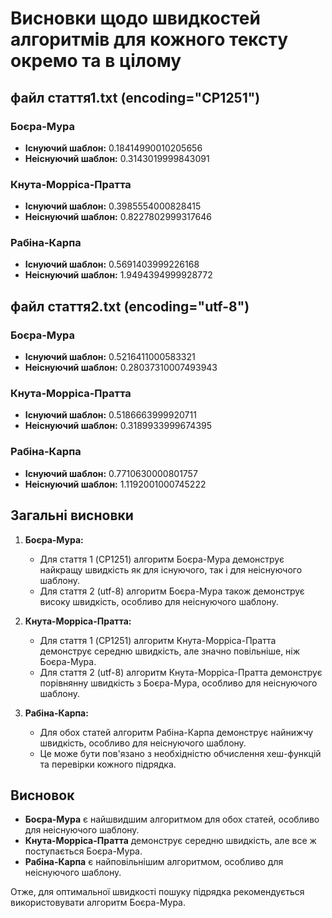 # Висновки щодо швидкостей алгоритмів для кожного тексту окремо та в цілому

## файл стаття1.txt (encoding="CP1251")

### Боєра-Мура
- **Існуючий шаблон:** 0.18414990010205656
- **Неіснуючий шаблон:** 0.3143019999843091

### Кнута-Морріса-Пратта
- **Існуючий шаблон:** 0.3985554000828415
- **Неіснуючий шаблон:** 0.8227802999317646

### Рабіна-Карпа
- **Існуючий шаблон:** 0.5691403999226168
- **Неіснуючий шаблон:** 1.9494394999928772

## файл стаття2.txt (encoding="utf-8")

### Боєра-Мура
- **Існуючий шаблон:** 0.5216411000583321
- **Неіснуючий шаблон:** 0.28037310007493943

### Кнута-Морріса-Пратта
- **Існуючий шаблон:** 0.5186663999920711
- **Неіснуючий шаблон:** 0.3189933999674395

### Рабіна-Карпа
- **Існуючий шаблон:** 0.7710630000801757
- **Неіснуючий шаблон:** 1.1192001000745222

## Загальні висновки

1. **Боєра-Мура:**
   - Для стаття 1 (CP1251) алгоритм Боєра-Мура демонструє найкращу швидкість як для існуючого, так і для неіснуючого шаблону.
   - Для стаття 2 (utf-8) алгоритм Боєра-Мура також демонструє високу швидкість, особливо для неіснуючого шаблону.

2. **Кнута-Морріса-Пратта:**
   - Для стаття 1 (CP1251) алгоритм Кнута-Морріса-Пратта демонструє середню швидкість, але значно повільніше, ніж Боєра-Мура.
   - Для стаття 2 (utf-8) алгоритм Кнута-Морріса-Пратта демонструє порівнянну швидкість з Боєра-Мура, особливо для неіснуючого шаблону.

3. **Рабіна-Карпа:**
   - Для обох статей алгоритм Рабіна-Карпа демонструє найнижчу швидкість, особливо для неіснуючого шаблону.
   - Це може бути пов'язано з необхідністю обчислення хеш-функцій та перевірки кожного підрядка.

## Висновок

- **Боєра-Мура** є найшвидшим алгоритмом для обох статей, особливо для неіснуючого шаблону.
- **Кнута-Морріса-Пратта** демонструє середню швидкість, але все ж поступається Боєра-Мура.
- **Рабіна-Карпа** є найповільнішим алгоритмом, особливо для неіснуючого шаблону.

Отже, для оптимальної швидкості пошуку підрядка рекомендується використовувати алгоритм Боєра-Мура.
